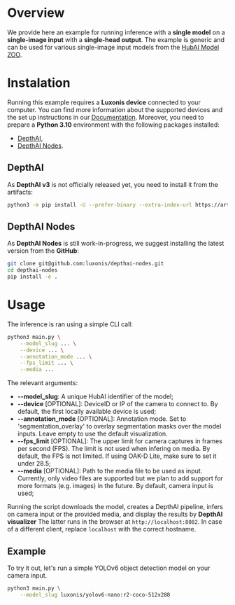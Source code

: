 # Overview
We provide here an example for running inference with a **single model** on a **single-image input** with a **single-head output**.
The example is generic and can be used for various single-image input models from the [HubAI Model ZOO](https://hub.luxonis.com/ai/models).

# Instalation
Running this example requires a **Luxonis device** connected to your computer. You can find more information about the supported devices and the set up instructions in our [Documentation](https://rvc4.docs.luxonis.com/hardware).
Moreover, you need to prepare a **Python 3.10** environment with the following packages installed:
- [DepthAI](https://pypi.org/project/depthai/),
- [DepthAI Nodes](https://pypi.org/project/depthai-nodes/).

## DepthAI
As **DepthAI v3** is not officially released yet, you need to install it from the artifacts:
```bash
python3 -m pip install -U --prefer-binary --extra-index-url https://artifacts.luxonis.com/artifactory/luxonis-python-snapshot-local "depthai==3.0.0-alpha.6.dev0+1eb20bd1b5b598282271a790713b9eb65b7546a7"
```

## DepthAI Nodes
As **DepthAI Nodes** is still work-in-progress, we suggest installing the latest version from the **GitHub**:
```bash
git clone git@github.com:luxonis/depthai-nodes.git
cd depthai-nodes
pip install -e .
```

# Usage
The inference is ran using a simple CLI call:
```bash
python3 main.py \
    --model_slug ... \
    --device ... \
    --annotation_mode ... \
    --fps_limit ... \
    --media ...
```

The relevant arguments:
- **--model_slug**: A unique HubAI identifier of the model;
- **--device** [OPTIONAL]: DeviceID or IP of the camera to connect to.
By default, the first locally available device is used;
- **--annotation_mode** [OPTIONAL]: Annotation mode. Set to 'segmentation_overlay' to overlay segmentation masks over the model inputs. Leave empty to use the default visualization.
- **--fps_limit** [OPTIONAL]: The upper limit for camera captures in frames per second (FPS).
The limit is not used when infering on media.
By default, the FPS is not limited.
If using OAK-D Lite, make sure to set it under 28.5;
- **--media** [OPTIONAL]: Path to the media file to be used as input. 
Currently, only video files are supported but we plan to add support for more formats (e.g. images) in the future.
By default, camera input is used;

Running the script downloads the model, creates a DepthAI pipeline, infers on camera input or the provided media, and display the results by **DepthAI visualizer**
The latter runs in the browser at `http://localhost:8082`.
In case of a different client, replace `localhost` with the correct hostname.

## Example
To try it out, let's run a simple YOLOv6 object detection model on your camera input.
```bash
python3 main.py \
    --model_slug luxonis/yolov6-nano:r2-coco-512x288
```
